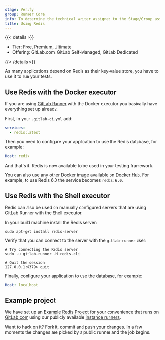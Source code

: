 ```yaml
---
stage: Verify
group: Runner Core
info: To determine the technical writer assigned to the Stage/Group associated with this page, see https://handbook.gitlab.com/handbook/product/ux/technical-writing/#assignments
title: Using Redis
---
```


{{< details >}}

- Tier: Free, Premium, Ultimate
- Offering: GitLab.com, GitLab Self-Managed, GitLab Dedicated

{{< /details >}}

As many applications depend on Redis as their key-value store, you
have to use it to run your tests.

## Use Redis with the Docker executor

If you are using [GitLab Runner](../runners/_index.md) with the Docker executor
you basically have everything set up already.

First, in your `.gitlab-ci.yml` add:

```yaml
services:
  - redis:latest
```

Then you need to configure your application to use the Redis database, for
example:

```yaml
Host: redis
```

And that's it. Redis is now available to be used in your testing
framework.

You can also use any other Docker image available on [Docker Hub](https://hub.docker.com/_/redis).
For example, to use Redis 6.0 the service becomes `redis:6.0`.

## Use Redis with the Shell executor

Redis can also be used on manually configured servers that are using GitLab
Runner with the Shell executor.

In your build machine install the Redis server:

```shell
sudo apt-get install redis-server
```

Verify that you can connect to the server with the `gitlab-runner` user:

```shell
# Try connecting the Redis server
sudo -u gitlab-runner -H redis-cli

# Quit the session
127.0.0.1:6379> quit
```

Finally, configure your application to use the database, for example:

```yaml
Host: localhost
```

## Example project

We have set up an [Example Redis Project](https://gitlab.com/gitlab-examples/redis) for your convenience
that runs on [GitLab.com](https://gitlab.com) using our publicly available
[instance runners](../runners/_index.md).

Want to hack on it? Fork it, commit and push your changes. In a few
moments the changes are picked by a public runner and the job begins.
